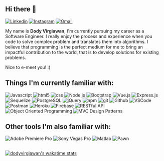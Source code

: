 ## Hi there 👋

[![Linkedin](https://img.shields.io/badge/-LinkedIn-blue?style=flat&logo=Linkedin&logoColor=white)](https://www.linkedin.com/in/dodyvirgiawan/)
[![Instagram](https://img.shields.io/badge/-Instagram-c13584?style=flat&labelColor=c13584&logo=instagram&logoColor=white)](https://www.instagram.com/dodyvirgiawan)
[![Gmail](https://img.shields.io/badge/-Gmail-c14438?style=flat&logo=Gmail&logoColor=white)](mailto:dody.virgiawan97@gmail.com)

My name is **Dody Virgiawan**, I'm currently pursuing my career as a Software Engineer. I really enjoy the process and experience when you code to solve complex problem and translates them into algorithms. I believe that programming is the perfect medium for me to bring an impactful contribution to the world, that is to develop solutions for existing problems.

Nice to e-meet you! :)

## Things I'm currently familiar with:
<p>
  <img alt="Javascript" src="https://img.shields.io/badge/-Javascript-efd81d?style=flat-square&logo=Javascript&logoColor=black" />
  <img alt="html5" src="https://img.shields.io/badge/-HTML-E34F26?style=flat-square&logo=html5&logoColor=white" />
  <img alt="css" src="https://img.shields.io/badge/-CSS-254bdd?style=flat-square&logo=css3&logoColor=white" />
  <img alt="Node.js" src="https://img.shields.io/badge/-Node.js-43853d?style=flat-square&logo=Node.js&logoColor=white" />
  <img alt="Bootstrap" src="https://img.shields.io/badge/-Bootstrap-7710f1?style=flat-square&logo=Bootstrap&logoColor=white" />
  <img alt="Vue.js" src="https://img.shields.io/badge/-Vue.js-33475b?style=flat-square&logo=Vue.js" />
  <img alt="Express.js" src="https://img.shields.io/badge/-Express.js-ffffff?style=flat-square&logo=Express&logoColor=black" />
  <img alt="Sequelize" src="https://img.shields.io/badge/-Sequelize-03afef?style=flat-square&logo=Sequelize&logoColor=white" />
  <img alt="PostgreSQL" src="https://img.shields.io/badge/-PostgreSQL-336791?style=flat-square&logo=PostgreSQL&logoColor=white" />
  <img alt="jQuery" src="https://img.shields.io/badge/-jQuery-0865a6?style=flat-square&logo=jQuery&logoColor=white" />
  <img alt="npm" src="https://img.shields.io/badge/-NPM-CB3837?style=flat-square&logo=npm&logoColor=white" />
  <img alt="git" src="https://img.shields.io/badge/-Git-F05032?style=flat-square&logo=git&logoColor=white" />
  <img alt="Github" src="https://img.shields.io/badge/-Github-000000?style=flat-square&logo=github&logoColor=white" />
  <img alt="VSCode" src="https://img.shields.io/badge/-Visual Studio Code-2389cb?style=flat-square&logo=visualstudiocode" />
  <img alt="Postman" src="https://img.shields.io/badge/-Postman-f76935?style=flat-square&logo=postman&logoColor=white" />
  <img alt="Heroku" src="https://img.shields.io/badge/-Heroku-430098?style=flat-square&logo=heroku&logoColor=white" />
  <img alt="Firebase" src="https://img.shields.io/badge/-Firebase-ffcb2b?style=flat-square&logo=firebase&logoColor=black" />
  <img alt="RESTful API" src="https://img.shields.io/badge/-REST API-212529?style=flat-square&logo=rest&logoColor=white" />
  <img alt="Object Oriented Programming" src="https://img.shields.io/badge/-Object Oriented Programming-212529?style=flat-square&logo=OOP&logoColor=white" />
  <img alt="MVC Design Patterns" src="https://img.shields.io/badge/-MVC Design Patterns-212529?style=flat-square&logo=MVC&logoColor=white" />
</p>

## Other tools I'm also familiar with:
<p>
  <img alt="Adobe Premiere Pro" src="https://img.shields.io/badge/-Adobe Premiere Pro-e373f7?style=flat-square&logo=adobepremierepro&logoColor=black" />
  <img alt="Sony Vegas Pro" src="https://img.shields.io/badge/-Vegas Pro-1090c9?style=flat-square&logo=vegaspro&logoColor=black" />
  <img alt="Matlab" src="https://img.shields.io/badge/-MATLAB-f67e10?style=flat-square&logo=matlab&logoColor=black" />
  <img alt="Pawn" src="https://img.shields.io/badge/-PAWN Language-45311b?style=flat-square&logo=pawn&logoColor=black" />
</p>

##
[![dodyvirgiawan's wakatime stats](https://github-readme-stats.vercel.app/api/wakatime?username=redbaron212&theme=dark&layout=compact@range=last_7_days)](https://github.com/anuraghazra/github-readme-stats)

